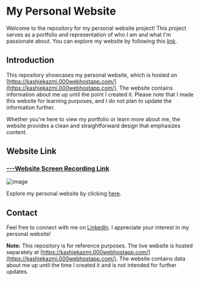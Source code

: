 # My Personal Website

Welcome to the repository for my personal website project! This project serves as a portfolio and representation of who I am and what I'm passionate about. You can explore my website by following this [link](https://kashiekazmi.000webhostapp.com/).

## Introduction

This repository showcases my personal website, which is hosted on [https://kashiekazmi.000webhostapp.com/](https://kashiekazmi.000webhostapp.com/). The website contains information about me up until the point I created it. Please note that I made this website for learning purposes, and I do not plan to update the information further.

Whether you're here to view my portfolio or learn more about me, the website provides a clean and straightforward design that emphasizes content.

## Website Link

### [---Website Screen Recording Link](https://github.com/KaShiekzmi/Personal-Portfolio-Project-with-Tailwaind/assets/114513868/ff79e8ba-885e-4660-b532-e29c223c657b)

![image](https://github.com/KaShiekzmi/Personal-Portfolio-Project-with-Tailwaind/assets/114513868/b23ce844-478a-4d76-b984-5e5eb4815dda)

Explore my personal website by clicking [here](https://kashiekazmi.000webhostapp.com/).

## Contact

Feel free to connect with me on [LinkedIn](https://www.linkedin.com/in/kashiekzmi/). I appreciate your interest in my personal website!

**Note:** This repository is for reference purposes. The live website is hosted separately at [https://kashiekazmi.000webhostapp.com/](https://kashiekazmi.000webhostapp.com/). The website contains data about me up until the time I created it and is not intended for further updates.
